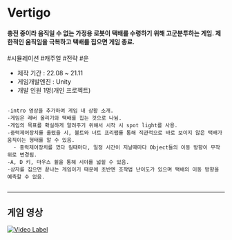 # Vertigo

#### 충전 중이라 움직일 수 없는 가정용 로봇이 택배를 수령하기 위해 고군분투하는 게임. 제한적인 움직임을 극복하고 택배를 집으면 게임 종료.

#시뮬레이션 #캐주얼 #전략 #운

+ 제작 기간 : 22.08 ~ 21.11
+ 게임개발엔진 : Unity
+ 개발 인원 1명(개인 프로젝트)

```

-intro 영상을 추가하여 게임 내 상황 소개.
-게임은 레버 올리기와 택배를 집는 것으로 나뉨.
-게임의 목표를 확실하게 알려주기 위해서 시작 시 spot light를 사용.
-중력제어장치를 올렸을 시, 볼트와 너트 프리팹를 통해 직관적으로 바로 보이지 않은 택배가 움직이는 형태를 알 수 있음.
  - 중력제어장치를 껐다 킬때마다, 일정 시간이 지날때마다 Object들의 이동 방향이 무작위로 변경됨.
-A, D 키, 마우스 휠을 통해 시야를 넓힐 수 있음.
-상자를 집으면 끝나는 게임이기 때문에 초반엔 조작법 난이도가 있으며 택배의 이동 방향을 예측할 수 없음.


```

---

## 게임 영상
[![Video Label](https://img.youtube.com/vi/oN3Dvd0QyCE/0.jpg)](https://youtu.be/oN3Dvd0QyCE)
